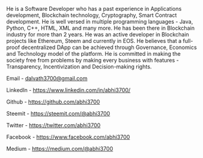 He is a Software Developer who has a past experience in Applications development, Blockchain technology, Cryptography, Smart Contract development. He is well versed in multiple programming languages - Java, Python, C++, HTML, XML and many more. He has been there in Blockchain industry for more than 2 years. He was an active developer in Blockchain projects like Ethereum, Steem and currently in EOS. He believes that a full-proof decentralized DApp can be achieved through Governance, Economics and Technology model of the platform. He is committed in making the society free from problems by making every business with features - Transparency, Incentivization and Decision-making rights.



Email - dalvath3700@gmail.com

LinkedIn - https://www.linkedin.com/in/abhi3700/

Github - https://github.com/abhi3700

Steemit - https://steemit.com/@abhi3700

Twitter - https://twitter.com/abhi3700

Facebook - https://www.facebook.com/abhi3700

Medium - https://medium.com/@abhi3700

